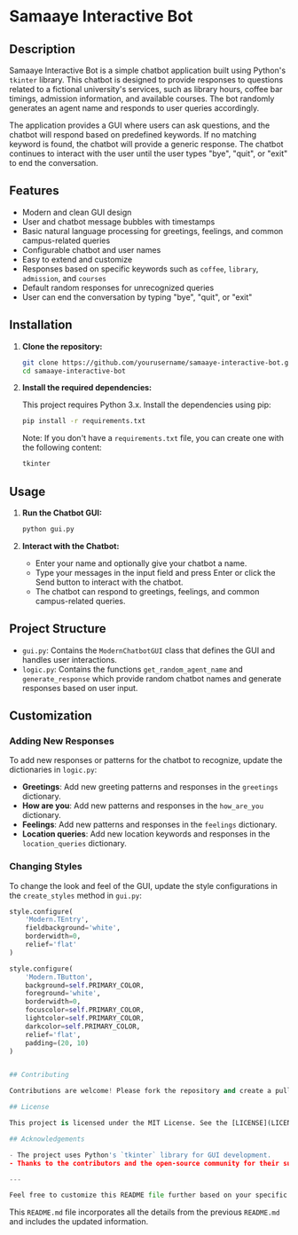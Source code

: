 # Samaaye Interactive Bot

## Description

Samaaye Interactive Bot is a simple chatbot application built using Python's `tkinter` library. This chatbot is designed to provide responses to questions related to a fictional university's services, such as library hours, coffee bar timings, admission information, and available courses. The bot randomly generates an agent name and responds to user queries accordingly.

The application provides a GUI where users can ask questions, and the chatbot will respond based on predefined keywords. If no matching keyword is found, the chatbot will provide a generic response. The chatbot continues to interact with the user until the user types "bye", "quit", or "exit" to end the conversation.

## Features

- Modern and clean GUI design
- User and chatbot message bubbles with timestamps
- Basic natural language processing for greetings, feelings, and common campus-related queries
- Configurable chatbot and user names
- Easy to extend and customize
- Responses based on specific keywords such as `coffee`, `library`, `admission`, and `courses`
- Default random responses for unrecognized queries
- User can end the conversation by typing "bye", "quit", or "exit"

## Installation

1. **Clone the repository:**

    ```sh
    git clone https://github.com/yourusername/samaaye-interactive-bot.git
    cd samaaye-interactive-bot
    ```

2. **Install the required dependencies:**

    This project requires Python 3.x. Install the dependencies using pip:

    ```sh
    pip install -r requirements.txt
    ```

    Note: If you don't have a `requirements.txt` file, you can create one with the following content:

    ```txt
    tkinter
    ```

## Usage

1. **Run the Chatbot GUI:**

    ```sh
    python gui.py
    ```

2. **Interact with the Chatbot:**

    - Enter your name and optionally give your chatbot a name.
    - Type your messages in the input field and press Enter or click the Send button to interact with the chatbot.
    - The chatbot can respond to greetings, feelings, and common campus-related queries.

## Project Structure

- `gui.py`: Contains the `ModernChatbotGUI` class that defines the GUI and handles user interactions.
- `logic.py`: Contains the functions `get_random_agent_name` and `generate_response` which provide random chatbot names and generate responses based on user input.

## Customization

### Adding New Responses

To add new responses or patterns for the chatbot to recognize, update the dictionaries in `logic.py`:

- **Greetings**: Add new greeting patterns and responses in the `greetings` dictionary.
- **How are you**: Add new patterns and responses in the `how_are_you` dictionary.
- **Feelings**: Add new patterns and responses in the `feelings` dictionary.
- **Location queries**: Add new location keywords and responses in the `location_queries` dictionary.

### Changing Styles

To change the look and feel of the GUI, update the style configurations in the `create_styles` method in `gui.py`:

```python
style.configure(
    'Modern.TEntry',
    fieldbackground='white',
    borderwidth=0,
    relief='flat'
)

style.configure(
    'Modern.TButton',
    background=self.PRIMARY_COLOR,
    foreground='white',
    borderwidth=0,
    focuscolor=self.PRIMARY_COLOR,
    lightcolor=self.PRIMARY_COLOR,
    darkcolor=self.PRIMARY_COLOR,
    relief='flat',
    padding=(20, 10)
)


## Contributing

Contributions are welcome! Please fork the repository and create a pull request with your changes.

## License

This project is licensed under the MIT License. See the [LICENSE](LICENSE) file for details.

## Acknowledgements

- The project uses Python's `tkinter` library for GUI development.
- Thanks to the contributors and the open-source community for their support.

---

Feel free to customize this README file further based on your specific requirements and project details.
```

This `README.md` file incorporates all the details from the previous `README.md` and includes the updated information.
